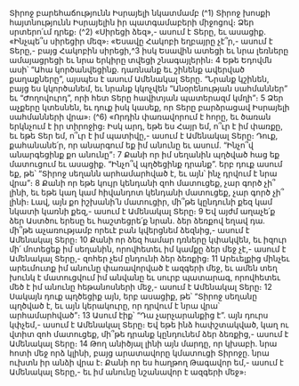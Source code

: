 
Տիրոջ բարեհաճությունն Իսրայելի նկատմամբ
(^1) Տիրոջ խոսքի հայտնությունն Իսրայելին իր պատգամաբերի միջոցով։ Ձեր սրտերո՛ւմ դրեք։
(^2) «Սիրեցի ձեզ»,- ասում է Տերը, եւ ասացիք. «Ինչպե՞ս սիրեցիր մեզ»։ «Եսավը Հակոբի եղբայրը չէ՞ր,- ասում է Տերը,-
բայց Հակոբին սիրեցի,^3 իսկ Եսավին ատեցի եւ նրա լեռները ամայացրեցի եւ նրա երկիրը տվեցի շնագայլերին։ 4 Եթե
Եդովմն ասի՝ “Ահա կործանվեցինք. դառնանք եւ շինենք ավերված քաղաքները”, այսպես է ասում Ամենակալ Տերը.
“Նրանք կշինեն, բայց ես կկործանեմ, եւ նրանք կկոչվեն “Անօրենության սահմաններ” եւ “Ժողովուրդ”, որի հետ Տերը
հավիտյան պատերազմ կմղի”։ 5 Ձեր աչքերը կտեսնեն, եւ դուք իսկ կասեք, որ Տերը բարձրացավ Իսրայելի սահմանների
վրա»։
(^6) «Որդին փառավորում է հորը, եւ ծառան երկնչում է իր տիրոջից։ Իսկ արդ, եթե ես Հայր եմ, ո՞ւր է իմ փառքը, եւ եթե
Տեր եմ, ո՞ւր է իմ պատիվը,- ասում է Ամենակալ Տերը։ Դուք, քահանանե՛ր, որ անարգում եք իմ անունը եւ ասում. “Ինչո՞վ
անարգեցինք քո անունը”։ 7 Քանի որ իմ սեղանին պղծված հաց եք մատուցում եւ ասացիք. “Ինչո՞վ պղծեցինք դրանք”.
երբ դուք ասում եք, թե՝ “Տիրոջ սեղանն արհամարհված է, եւ այն՝ ինչ դրվում է նրա վրա”։ 8 Քանի որ եթե կույր կենդանի
զոհ մատուցեք, չար գործ չի՞ լինի, եւ եթե կաղ կամ հիվանդոտ կենդանի մատուցեք, չար գործ չի՞ լինի։ Լավ, այն քո
իշխանի՛ն մատուցիր, մի՞թե կընդունի քեզ կամ նկատի կառնի քեզ,- ասում է Ամենակալ Տերը։ 9 Եվ այժմ աղաչե՛ք ձեր
Աստծու երեսը եւ հաշտեցրե՛ք նրան. ձեր ձեռքով եղավ դա. մի՞թե աչառությամբ որեւէ բան կվերցնեմ ձեզնից,- ասում է
Ամենակալ Տերը։ 10 Քանի որ ձեզ համար դռները կփակվեն, եւ իզուր մի՛ մոտեցեք իմ սեղանին, որովհետեւ իմ կամքը ձեր
մեջ չէ,- ասում է Ամենակալ Տերը,- զոհեր չեմ ընդունի ձեր ձեռքից։ 11 Արեւելքից մինչեւ արեւմուտք իմ անունը
փառավորված է ազգերի մեջ, եւ ամեն տեղ խունկ է մատուցվում իմ անվանը եւ սուրբ պատարագ, որովհետեւ մեծ է իմ
անունը հեթանոսների մեջ,- ասում է Ամենակալ Տերը։ 12 Սակայն դուք պղծեցիք այն, երբ ասացիք, թե՝ “Տիրոջ սեղանը
պղծված է, եւ այն կերակուրը, որ դրվում է նրա վրա՝ արհամարհված”։ 13 Ասում էիք՝ “Դա չարչարանքից է”. այն դուրս
կփչեմ,- ասում է Ամենակալ Տերը։ Եվ եթե ինձ հափշտակված, կաղ ու վտիտ զոհ մատուցեք, մի՞թե դրանք կընդունեմ
ձեր ձեռքից,- ասում է Ամենակալ Տերը։ 14 Թող անիծյալ լինի այն մարդը, որ կխաբի. նրա հոտի մեջ որձ կլինի, բայց
արատավորը կմատուցի Տիրոջը. նրա ուխտն իր անձի վրա է։ Քանի որ ես հաղթող Թագավոր եմ,- ասում է Ամենակալ
Տերը,- եւ իմ անունը նշանավոր է ազգերի մեջ»։
